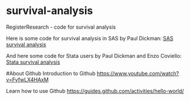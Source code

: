 # survival-analysis
RegisterResearch - code for survival analysis

Here is some code for survival analysis in SAS by Paul Dickman:
[SAS survival analysis](http://pauldickman.com/rsmodel/sas_colon/)

And here some code for Stata users by Paul Dickman and Enzo Coviello:
[Stata survival analysis](http://pauldickman.com/rsmodel/stata_colon/)

#About Github
Introduction to Github https://www.youtube.com/watch?v=FyfwLX4HAxM

Learn how to use Github https://guides.github.com/activities/hello-world/